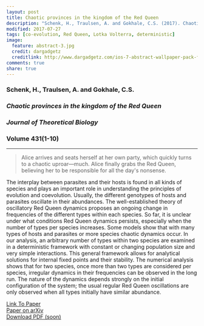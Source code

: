 ```yaml
---
layout: post
title: Chaotic provinces in the kingdom of the Red Queen
description: "Schenk, H., Traulsen, A. and Gokhale, C.S. (2017). Chaotic provinces in the kingdom of the Red Queen, Journal of Theoretical Biology"
modified: 2017-07-27
tags: [co-evolution, Red Queen, Lotka Volterra, deterministic]
image:
  feature: abstract-3.jpg
  credit: dargadgetz
  creditlink: http://www.dargadgetz.com/ios-7-abstract-wallpaper-pack-for-iphone-5-and-ipod-touch-retina/
comments: true
share: true
---
```


### Schenk, H., Traulsen, A. and Gokhale, C.S.

### *Chaotic provinces in the kingdom of the Red Queen*

### *Journal of Theoretical Biology*

### Volume 431(1-10)

***

> Alice arrives and seats herself at her own party, which quickly turns to a chaotic uproar—much. Alice finally grabs the Red Queen, believing her to be responsible for all the day's nonsense.


The interplay between parasites and their hosts is found in all kinds of species and plays an important role in understanding the principles of evolution and coevolution. Usually, the different genotypes of hosts and parasites oscillate in their abundances. The well-established theory of oscillatory Red Queen dynamics proposes an ongoing change in frequencies of the different types within each species. So far, it is unclear under what conditions Red Queen dynamics persists, especially when the number of types per species increases. Some models show that with many types of hosts and parasites or more species chaotic dynamics occur. In our analysis, an arbitrary number of types within two species are examined in a deterministic framework with constant or changing population size and very simple interactions. This general framework allows for analytical solutions for internal fixed points and their stability. The numerical analysis shows that for two species, once more than two types are considered per species, irregular dynamics in their frequencies can be observed in the long run. The nature of the dynamics depends strongly on the initial configuration of the system; the usual regular Red Queen oscillations are only observed when all types initially have similar abundance.

<div markdown="0"><a href="http://www.sciencedirect.com/science/article/pii/S0022519317303582" class="btn btn-success">Link To Paper</a></div>

<div markdown="0"><a href="https://arxiv.org/abs/1607.01564" class="btn btn-success">Paper on arXiv</a></div>

<div markdown="0"><a href="#<!--{{ site.url }}/papers/Bertels_Genetics_2017.pdf-->" class="btn btn-info">Download PDF (soon)</a></div>
